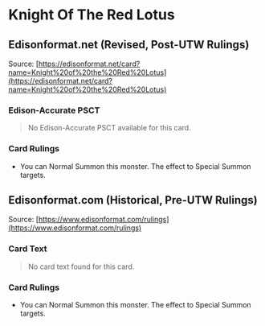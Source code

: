 # Knight Of The Red Lotus

## Edisonformat.net (Revised, Post-UTW Rulings)

Source: [https://edisonformat.net/card?name=Knight%20of%20the%20Red%20Lotus](https://edisonformat.net/card?name=Knight%20of%20the%20Red%20Lotus)

### Edison-Accurate PSCT

> No Edison-Accurate PSCT available for this card.

### Card Rulings

*   You can Normal Summon this monster. The effect to Special Summon targets.


## Edisonformat.com (Historical, Pre-UTW Rulings)

Source: [https://www.edisonformat.com/rulings](https://www.edisonformat.com/rulings)

### Card Text

> No card text found for this card.

### Card Rulings

*   You can Normal Summon this monster. The effect to Special Summon targets.


